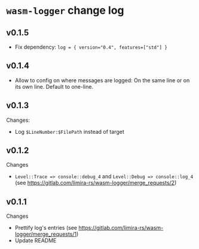 # `wasm-logger` change log

## v0.1.5

* Fix dependency: `log = { version="0.4", features=["std"] }`

## v0.1.4

* Allow to config on where messages are logged: On the same line or on its own line. Default to one-line.

## v0.1.3

Changes:
* Log `$LineNumber:$FilePath` instead of target

## v0.1.2

Changes
* `Level::Trace => console::debug_4` and `Level::Debug => console::log_4` (see https://gitlab.com/limira-rs/wasm-logger/merge_requests/2)

## v0.1.1

Changes
* Prettify log's entries (see https://gitlab.com/limira-rs/wasm-logger/merge_requests/1)
* Update README